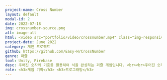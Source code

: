 ```yaml
---
project-name: Cross Number
layout: default
modal-id: 2
date: 2022-07-18
img: crossnumber-source.png
alt: image-alt
html: <video src="portfolio/video/crossnumber.mp4" class="img-responsive img-centered" controls></video>
project-date: June 2022
category: 개인 프로젝트
github: https://github.com/Easy-H/CrossNumber
genre: 퍼즐
tool: Unity, Firebase
desc: 주어진 숫자와 기호를 활용하여 식을 완성하는 퍼즐 게임입니다. <br><br>주어진 숫자와 기호를 통해 완성된 식을 유추하고, 숫자와 기호를 드래그 & 드롭을 하여 식을 완성합니다.<br><br>올바른 식을 유추하는 과정에서 암산 능력과 추론 능력을 향상할 수 있으며, 다양한 구조의 식을 완성하는 과정에서 올바른 수학적 사고능력을 기를 수 있습니다.
role: <h3>게임 기획</h3> <h3>프로그래밍</h3>
---
```

